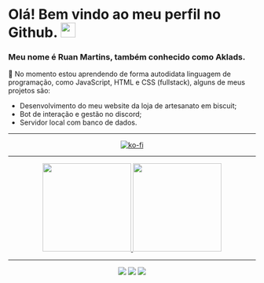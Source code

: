 
# Olá! Bem vindo ao meu perfil no Github. <img loading="lazy" src="https://cdn.discordapp.com/emojis/1359138838907457756.gif?size=32&quality=lossless" width="30" height="30"/>
### Meu nome é Ruan Martins, também conhecido como Aklads.
🌱 No momento estou aprendendo de forma autodidata linguagem de programação, como JavaScript, HTML e CSS (fullstack), alguns de meus projetos são:
- Desenvolvimento do meu website da loja de artesanato em biscuit;
- Bot de interação e gestão no discord;
- Servidor local com banco de dados.
---
<div align="center"> 
  
  [![ko-fi](https://www.ko-fi.com/img/githubbutton_sm.svg)](https://ko-fi.com/Aklads)
  
</div>


---
<div align="center">
<a href="https://github.com/Aklads">
<img loading="lazy" height="180em" src="https://github-readme-stats.vercel.app/api/top-langs/?username=Aklads&layout=compact&langs_count=7&theme=dracula"/>
<img loading="lazy" height="180em" src="https://github-readme-stats.vercel.app/api?username=Aklads&show_icons=true&theme=dracula&include_all_commits=true&count_private=true"/>
</div>

---

<div align="center">
<a href="https://instagram.com/theruanbiscuit" target="_blank"><img loading="lazy" src="https://img.shields.io/badge/-Instagram-%23E4405F?style=for-the-badge&logo=instagram&logoColor=white" target="_blank"></a>
<a href="mailto:theruanbiscuit@gmail.com"><img loading="lazy" src="https://img.shields.io/badge/Gmail-D14836?style=for-the-badge&logo=gmail&logoColor=white" target="_blank"></a>
<a href="https://www.linkedin.com/in/rubens-ruanderson-martins-malheiros-6961b1212" target="_blank"><img loading="lazy" src="https://img.shields.io/badge/-LinkedIn-%230077B5?style=for-the-badge&logo=linkedin&logoColor=white" target="_blank"></a>   
</div>
